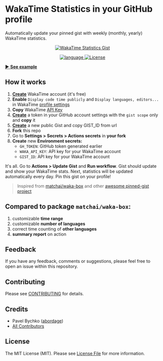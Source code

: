 # WakaTime Statistics in your GitHub profile

Automatically update your pinned gist with weekly (monthly, yearly) WakaTime statistics.

<p style="text-align: center;" align="center">
<a href="https://github.com/abordage" title="WakaTime Statistics Gist">
    <img alt="WakaTime Statistics Gist" 
   src="https://github.com/abordage/wakatime-box/blob/master/docs/images/example-830-rounded.png">
</a>
</p>


<p style="text-align: center;" align="center">

<a href="https://github.com/abordage" title="language">
    <img alt="language" src="https://img.shields.io/badge/language-typescript-blue">
</a>

<a href="https://github.com/abordage/wakatime-box/blob/master/LICENSE.md" title="License">
    <img alt="License" src="https://img.shields.io/github/license/abordage/wakatime-box">
</a>

</p>


[▶ **See example**](https://github.com/abordage)

## How it works

1. [**Create**](https://wakatime.com/signup) WakaTime account (it's free)
2. **Enable** `Display code time publicly` and `Display languages, editors...` in
   WakaTime [profile settings](https://wakatime.com/settings/profile)
3. **Copy** WakaTime [API Key](https://wakatime.com/settings/api-key)
4. [**Create**](https://github.com/settings/tokens/new) a token in your GitHub account settings with the `gist scope` only
   and **copy** it
5. [**Create**](https://gist.github.com) a new public Gist and copy GIST_ID from url
6. **Fork** this repo
7. Go to **Settings > Secrets > Actions secrets** in **your fork**
8. **Create** new **Environment secrets:**
    - `GH_TOKEN`: GitHub token generated earlier
    - `WAKA_API_KEY`: API key for your WakaTime account
    - `GIST_ID`: API key for your WakaTime account

It's all. Go to **Actions > Update Gist** and **Run workflow**. Gist should update and show your WakaTime stats. 
Next, statistics will be updated automatically every day. Pin this gist on your profile!

> Inspired from [matchai/waka-box](https://github.com/matchai/waka-box) and other [awesome pinned-gist project](https://github.com/matchai/awesome-pinned-gists)

## Compared to package `matchai/waka-box`:
1. customizable **time range**
2. customizable **number of languages**
3. correct time counting of **other languages**
4. **summary report** on action

## Feedback

If you have any feedback, comments or suggestions, please feel free to open an issue within this repository.

## Contributing

Please see [CONTRIBUTING](https://github.com/abordage/.github/blob/master/CONTRIBUTING.md) for details.

## Credits

- Pavel Bychko ([abordage](https://github.com/abordage))
- [All Contributors](https://github.com/abordage/wakatime-box/graphs/contributors)

## License

The MIT License (MIT). Please see [License File](LICENSE.md) for more information.
